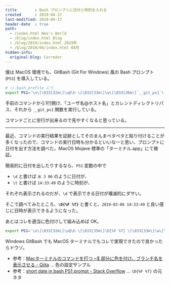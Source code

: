 ```yaml
---
title        : Bash プロンプトに日付と時刻を入れる
created      : 2019-04-17
last-modified: 2019-04-17
header-date  : true
path:
  - /index.html Neo's World
  - /blog/index.html Blog
  - /blog/2019/index.html 2019年
  - /blog/2019/04/index.html 04月
hidden-info:
  original-blog: Corredor
---
```


僕は MacOS 環境でも、GitBash (Git For Windows) 風の Bash プロンプト (`PS1`) を導入している。

```bash
# ~/.bash_profile にて
export PS1='\n\[\033[32m\]\u@\h \[\033[33m\]\w\[\033[36m\]`__git_ps1`\[\033[0m\]\n$ '
```

手前のコマンドから1行開け、「ユーザ名@ホスト名」とカレントディレクトリパス、それから `__git_ps1` 関数を実行している。

コマンドごとに空行が出来るので見やすくなると思っている。

---

最近、コマンドの実行結果を証跡としてそのまんまペタペタと貼り付けることが多くなったので、コマンドの実行日時も分かるといいなーと思い、プロンプトに日付を出す方法を調べた。MacOS Mojave 標準の「ターミナル.app」にて検証。

簡易的に日付を出したりするなら、`PS1` 変数の中で

- `\d` と書けば `水 3 06` のように日付が、
- `\t` と書けば `14:33:49` のように時刻が、

それぞれ表示されるのだが、`\d` で表示できる日付が壊滅的にダサい。

そこで調べてみたところ、__`\D{%F %T}`__ と書くと、`2019-03-06 14:33:49` と良い感じに日時が表示できるようになった。

あとはコレを適当に色付けして組み込めば OK。

```bash
export PS1='\n\[\033[32m\]\u@\h \[\033[35m\]\D{%F %T} \[\033[33m\]\w\[\033[36m\]`__git_ps1`\[\033[0m\]\n$ '
```

Windows GitBash でも MacOS ターミナルでもコレで実現できたので良かったらドウゾ。

- 参考：[Macターミナルのコマンドを打つ ~$ 部分に色を付け、ブランチ名を表示させる - Qiita](https://qiita.com/yoshimikeisui/items/bab25b471902669d00dc) … 色の設定サンプル
- 参考：[short date in bash PS1 prompt - Stack Overflow](https://stackoverflow.com/a/26206166) … `\D{%F %T}` の元ネタ
